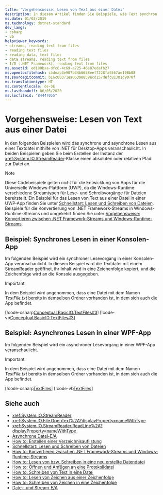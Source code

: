 ```yaml
---
title: 'Vorgehensweise: Lesen von Text aus einer Datei'
description: In diesem Artikel finden Sie Beispiele, wie Text synchron oder asynchron aus einer Textdatei mithilfe der StreamReader-Klasse in .NET für Desktop-Apps gelesen wird.
ms.date: 01/03/2019
ms.technology: dotnet-standard
dev_langs:
- csharp
- vb
helpviewer_keywords:
- streams, reading text from files
- reading text files
- reading data, text files
- data streams, reading text from files
- I/O [.NET Framework], reading text from files
ms.assetid: ed180baa-dfc6-4c69-a725-46e87edafb27
ms.openlocfilehash: cbdeab3e907b34b6658eef7228fa6567ae198b08
ms.sourcegitcommit: b16c00371ea06398859ecd157defc81301c9070f
ms.translationtype: HT
ms.contentlocale: de-DE
ms.lasthandoff: 06/05/2020
ms.locfileid: "84447055"
---
```

# <a name="how-to-read-text-from-a-file"></a>Vorgehensweise: Lesen von Text aus einer Datei
In den folgenden Beispielen wird das synchrone und asynchrone Lesen aus einer Textdatei mithilfe von .NET für Desktop-Apps veranschaulicht. In beiden Beispielen geben Sie beim Erstellen der Instanz der <xref:System.IO.StreamReader>-Klasse einen absoluten oder relativen Pfad zur Datei an.
  
> [!NOTE]
> Diese Codebeispiele gelten nicht für die Entwicklung von Apps für die Universelle Windows-Plattform (UWP), da die Windows-Runtime verschiedene Streamtypen für Lese- und Schreibvorgänge für Dateien bereitstellt. Ein Beispiel für das Lesen von Text aus einer Datei in einer UWP-App finden Sie unter [Schnellstart: Lesen und Schreiben von Dateien](https://docs.microsoft.com/previous-versions/windows/apps/hh758325(v=win.10)). Beispiele für die Konvertierung von .NET Framework-Streams in Windows-Runtime-Streams und umgekehrt finden Sie unter [Vorgehensweise: Konvertieren zwischen .NET Framework-Streams und Windows-Runtime-Streams](how-to-convert-between-dotnet-streams-and-winrt-streams.md).  
  
## <a name="example-synchronous-read-in-a-console-app"></a>Beispiel: Synchrones Lesen in einer Konsolen-App  
Im folgenden Beispiel wird ein synchroner Lesevorgang in einer Konsolen-App veranschaulicht. In diesem Beispiel wird die Textdatei mit einem StreamReader geöffnet, ihr Inhalt wird in eine Zeichenfolge kopiert, und die Zeichenfolge wird an die Konsole ausgegeben.  
  
> [!IMPORTANT]
> In dem Beispiel wird angenommen, dass eine Datei mit dem Namen *TestFile.txt* bereits in demselben Ordner vorhanden ist, in dem sich auch die App befindet.  

 [!code-csharp[Conceptual.BasicIO.TextFiles#3](../../../samples/snippets/csharp/VS_Snippets_CLR/conceptual.basicio.textfiles/cs/source3.cs#3)]
 [!code-vb[Conceptual.BasicIO.TextFiles#3](../../../samples/snippets/visualbasic/VS_Snippets_CLR/conceptual.basicio.textfiles/vb/source3.vb#3)]  
  
## <a name="example-asynchronous-read-in-a-wpf-app"></a>Beispiel: Asynchrones Lesen in einer WPF-App
 Im folgenden Beispiel wird ein asynchroner Lesevorgang in einer WPF-App veranschaulicht.  
  
> [!IMPORTANT]
> In dem Beispiel wird angenommen, dass eine Datei mit dem Namen *TestFile.txt* bereits in demselben Ordner vorhanden ist, in dem sich auch die App befindet.  

 [!code-csharp[TextFiles](../../../samples/snippets/csharp/VS_Snippets_Wpf/TextFiles/MainWindow.xaml.cs)]
 [!code-vb[TextFiles](../../../samples/snippets/visualbasic/VS_Snippets_Wpf/TextFiles/MainWindow.xaml.vb)]  
  
## <a name="see-also"></a>Siehe auch

- <xref:System.IO.StreamReader>  
- <xref:System.IO.File.OpenText%2A?displayProperty=nameWithType>  
- <xref:System.IO.StreamReader.ReadLine%2A?displayProperty=nameWithType>  
- [Asynchrone Datei-E/A](asynchronous-file-i-o.md)  
- [How to: Erstellen einer Verzeichnisauflistung](https://docs.microsoft.com/previous-versions/dotnet/netframework-4.0/5cf8zcfh(v=vs.100))  
- [Schnellstart: Lesen und Schreiben von Dateien](https://docs.microsoft.com/previous-versions/windows/apps/hh758325%28v=win.10%29)  
- [How to: Konvertieren zwischen .NET Framework-Streams und Windows-Runtime-Streams](how-to-convert-between-dotnet-streams-and-winrt-streams.md)  
- [How to: Lesen von bzw. Schreiben in eine neu erstellte Datendatei](how-to-read-and-write-to-a-newly-created-data-file.md)  
- [How to: Öffnen und Anfügen an eine Protokolldatei](how-to-open-and-append-to-a-log-file.md)  
- [How to: Schreiben von Text in eine Datei](how-to-write-text-to-a-file.md)  
- [How to: Lesen von Zeichen aus einer Zeichenfolge](how-to-read-characters-from-a-string.md)  
- [How to: Schreiben von Zeichen in eine Zeichenfolge](how-to-write-characters-to-a-string.md)  
- [Datei- und Stream-E/A](index.md)
